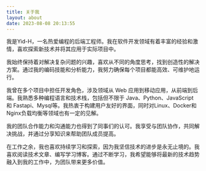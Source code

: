 ```yaml
---
title: 关于我
layout: about
date: 2023-08-08 20:13:55
---
```

我是Yid-H，一名热爱编程的后端工程师。我在软件开发领域有着丰富的经验和激情，喜欢探索新技术并将其应用于实际项目中。

我始终保持着对解决复杂问题的兴趣，喜欢从不同的角度思考，找到创造性的解决方案。通过我的编码技能和分析能力，我努力确保每个项目都能高效、可维护地运行。

我曾在多个项目中担任开发角色，涉及领域从 Web 应用到移动应用，从前端到后端。我熟悉多种编程语言和技术栈，包括但不限于 Java、Python、JavaScript 和 Fastapi、Mysql等。我热衷于构建用户友好的界面，同时对Linux、Docker和Nginx负载均衡等领域也有一定的见解。

我的团队合作能力和沟通能力也得到了同事们的认可。我享受与团队协作，共同解决挑战，并通过分享知识来帮助团队成员提高。

在工作之余，我也喜欢持续学习和探索，因为我坚信技术的进步是永无止境的。我喜欢阅读技术文章、编写学习博客。通过不断学习，我希望能够将最新的技术趋势融入到我的工作中，为团队带来更多价值。
